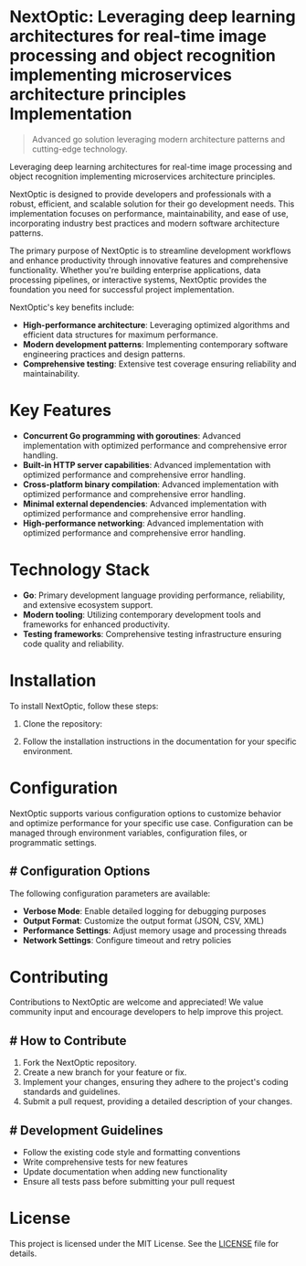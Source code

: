 <!-- fallback_NextOptic_20250802090651_68691 -->

# NextOptic: Leveraging deep learning architectures for real-time image processing and object recognition implementing microservices architecture principles Implementation
> Advanced go solution leveraging modern architecture patterns and cutting-edge technology.

Leveraging deep learning architectures for real-time image processing and object recognition implementing microservices architecture principles.

NextOptic is designed to provide developers and professionals with a robust, efficient, and scalable solution for their go development needs. This implementation focuses on performance, maintainability, and ease of use, incorporating industry best practices and modern software architecture patterns.

The primary purpose of NextOptic is to streamline development workflows and enhance productivity through innovative features and comprehensive functionality. Whether you're building enterprise applications, data processing pipelines, or interactive systems, NextOptic provides the foundation you need for successful project implementation.

NextOptic's key benefits include:

* **High-performance architecture**: Leveraging optimized algorithms and efficient data structures for maximum performance.
* **Modern development patterns**: Implementing contemporary software engineering practices and design patterns.
* **Comprehensive testing**: Extensive test coverage ensuring reliability and maintainability.

# Key Features

* **Concurrent Go programming with goroutines**: Advanced implementation with optimized performance and comprehensive error handling.
* **Built-in HTTP server capabilities**: Advanced implementation with optimized performance and comprehensive error handling.
* **Cross-platform binary compilation**: Advanced implementation with optimized performance and comprehensive error handling.
* **Minimal external dependencies**: Advanced implementation with optimized performance and comprehensive error handling.
* **High-performance networking**: Advanced implementation with optimized performance and comprehensive error handling.

# Technology Stack

* **Go**: Primary development language providing performance, reliability, and extensive ecosystem support.
* **Modern tooling**: Utilizing contemporary development tools and frameworks for enhanced productivity.
* **Testing frameworks**: Comprehensive testing infrastructure ensuring code quality and reliability.

# Installation

To install NextOptic, follow these steps:

1. Clone the repository:


2. Follow the installation instructions in the documentation for your specific environment.

# Configuration

NextOptic supports various configuration options to customize behavior and optimize performance for your specific use case. Configuration can be managed through environment variables, configuration files, or programmatic settings.

## # Configuration Options

The following configuration parameters are available:

* **Verbose Mode**: Enable detailed logging for debugging purposes
* **Output Format**: Customize the output format (JSON, CSV, XML)
* **Performance Settings**: Adjust memory usage and processing threads
* **Network Settings**: Configure timeout and retry policies

# Contributing

Contributions to NextOptic are welcome and appreciated! We value community input and encourage developers to help improve this project.

## # How to Contribute

1. Fork the NextOptic repository.
2. Create a new branch for your feature or fix.
3. Implement your changes, ensuring they adhere to the project's coding standards and guidelines.
4. Submit a pull request, providing a detailed description of your changes.

## # Development Guidelines

* Follow the existing code style and formatting conventions
* Write comprehensive tests for new features
* Update documentation when adding new functionality
* Ensure all tests pass before submitting your pull request

# License

This project is licensed under the MIT License. See the [LICENSE](https://github.com/Muramatsuu/NextOptic/blob/main/LICENSE) file for details.
